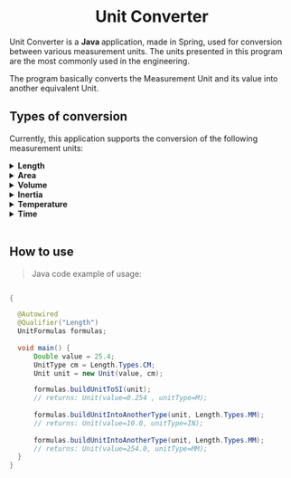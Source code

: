 <h1 align="center"> Unit Converter </h1>

Unit Converter is a <strong>Java </strong> application, made in Spring, used for conversion between various measurement units.
The units presented in this program are the most commonly used in the engineering.

The program basically converts the Measurement Unit and its value into another equivalent Unit. 
<br/>

## Types of conversion
Currently, this application supports the conversion of the following measurement units:

<details><summary><strong>Length</strong></summary>
<h5>mm , cm , dm , m , hm , km , in , ft , yd , um</h5>
</details>

<details><summary><strong>Area</strong></summary>
<h5>mm2 , cm2 , dm2 , m2 , hm2 , km2 , in2 , ft2 , yd2 , um2 </h5>
</details>

<details><summary><strong>Volume</strong></summary>
<h5>mm3 , cm3 , dm3 , m3 , hm3 , km3 , in3 , ft3 , yd3 , um3 , L, mL</h5>
</details>

<details><summary><strong>Inertia</strong></summary>
<h5>mm4 , cm4 , dm4 , m4 , km4 , in4 , ft4 , yd4 , mi4</h5>
</details>

<details><summary><strong>Temperature</strong></summary>
<h5>°C (celsisus),  K (kelvin),  °F (Fahrenheit),  °R (Rankine),</h5>
</details>

<details><summary><strong>Time</strong></summary>
<h5>s, ms, us, min, h, day, week, month, month_30, month_31, year</h5>
</details>

<!-- 
<details><summary><strong>Force</strong></summary>
<h5>N, kN, MN, GN, tf, kgf, gf, kipf, lbf</h5>
</details>

<details><summary><strong>Moment</strong></summary>
<h5>Units are separated by a dot . String as: Force.length.
N.mm, N.cm, N.dm, N.m, N.km, N.in, N.ft, N.yd, N.mi, kN.mm, kN.cm, kN.dm, kN.m, kN.km, kN.in, kN.ft, kN.yd, kN.mi, MN.mm, MN.cm, MN.dm, MN.m, MN.km, MN.in, MN.ft, MN.yd, MN.mi, GN.mm, GN.cm, GN.dm, GN.m, GN.km, GN.in, GN.ft, GN.yd, GN.mi, tf.mm, tf.cm, tf.dm, tf.m, tf.km, tf.in, tf.ft, tf.yd, tf.mi, kgf.mm, kgf.cm, kgf.dm, kgf.m, kgf.km, kgf.in, kgf.ft, kgf.yd, kgf.mi, gf.mm, gf.cm, gf.dm, gf.m, gf.km, gf.in, gf.ft, gf.yd, gf.mi, kipf.mm, kipf.cm, kipf.dm, kipf.m, kipf.km, kipf.in, kipf.ft, kipf.yd, kipf.mi, lbf.mm, lbf.cm, lbf.dm, lbf.m, lbf.km, lbf.in, lbf.ft, lbf.yd, lbf.mi</h5>
</details>

<details><summary><strong>Pressure</strong></summary>
<h5>Units are separated by a slash \ - String as: Force/Area.
MPa, KPa, GPa, KSI, PSI, bar, N/mm2, N/cm2, N/dm2, N/m2, N/km2, N/in2, N/ft2, N/yd2, N/mi2, kN/mm2, kN/cm2, kN/dm2, kN/m2, kN/km2, kN/in2, kN/ft2, kN/yd2, kN/mi2, MN/mm2, MN/cm2, MN/dm2, MN/m2, MN/km2, MN/in2, MN/ft2, MN/yd2, MN/mi2, GN/mm2, GN/cm2, GN/dm2, GN/m2, GN/km2, GN/in2, GN/ft2, GN/yd2, GN/mi2, tf/mm2, tf/cm2, tf/dm2, tf/m2, tf/km2, tf/in2, tf/ft2, tf/yd2, tf/mi2, kgf/mm2, kgf/cm2, kgf/dm2, kgf/m2, kgf/km2, kgf/in2, kgf/ft2, kgf/yd2, kgf/mi2, gf/mm2, gf/cm2, gf/dm2, gf/m2, gf/km2, gf/in2, gf/ft2, gf/yd2, gf/mi2, kipf/mm2, kipf/cm2, kipf/dm2, kipf/m2, kipf/km2, kipf/in2, kipf/ft2, kipf/yd2, kipf/mi2, lbf/mm2, lbf/cm2, lbf/dm2, lbf/m2, lbf/km2, lbf/in2, lbf/ft2, lbf/yd2, lbf/mi2</h5>
</details>
 -->

<br/>

## How to use

>Java code example of usage:
```java

{

  @Autowired
  @Qualifier("Length")
  UnitFormulas formulas;
  
  void main() {
      Double value = 25.4;
      UnitType cm = Length.Types.CM;
      Unit unit = new Unit(value, cm);

      formulas.buildUnitToSI(unit);  
      // returns: Unit(value=0.254 , unitType=M);
    
      formulas.buildUnitIntoAnotherType(unit, Length.Types.MM);
      // returns: Unit(value=10.0, unitType=IN);
    
      formulas.buildUnitIntoAnotherType(unit, Length.Types.MM);
      // returns: Unit(value=254.0, unitType=MM);
  }
}
  
```